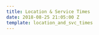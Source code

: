 ```yaml
---
title: Location & Service Times
date: 2018-08-25 21:05:00 Z
template: location_and_svc_times
---
```


